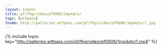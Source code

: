 ```yaml
--- 
layout: sieutv
title: pf/fhg/video/pf0006/1mp4qtx/
tags: [wtfpass]
thumb: http://galleries.wtfpass.com/pf/fhg/video/pf0006/1mp4qtx/1.jpg
---
```

{% include tvpro key="http://galleries.wtfpass.com/pf/fhg/video/pf0006/1mp4qtx/1.mp4" %} 
